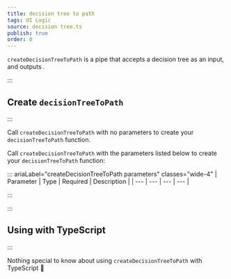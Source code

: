 ```yaml
---
title: decision tree to path
tags: UI Logic
source: decision tree.ts
publish: true
order: 0
---
```


`createDecisionTreeToPath` is a pipe that accepts a decision tree as an input, and outputs <!--TODO-->.


:::
## Create `decisionTreeToPath`
:::

Call `createDecisionTreeToPath` with no parameters to create your `decisionTreeToPath` function.

Call `createDecisionTreeToPath` with the parameters listed below to create your `decisionTreeToPath` function:

::: ariaLabel="createDecisionTreeToPath parameters" classes="wide-4"
| Parameter | Type | Required | Description |
| --- | --- | --- | --- |

:::


:::
## Using with TypeScript
:::

Nothing special to know about using `createDecisionTreeToPath` with TypeScript 🚀
